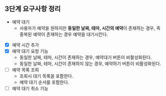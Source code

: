 ## 3단계 요구사항 정리

- 예약 대기
  - 사용자가 예약을 원하지만 **동일한 날짜, 테마, 시간의 예약**이 존재하는 경우, 즉 중복된 예약이 존재하는 경우 예약을 대기시킨다.

- [x] 예약 시간 추가
- [x] 예약 대기 요청 기능
  - 동일한 날짜, 테마, 시간이 존재하는 경우, 예약대기 버튼이 비활성화된다.
  - 동일한 날짜, 테마, 시간이 존재하지 않는 경우, 예약하기 버튼이 비활성화된다.
- [ ] 예약 목록 조회
  - 조회시 대기 목록을 포함한다.
  - 예약 대기 순서를 포함한다.
- [ ] 예약 대기 취소 기능
